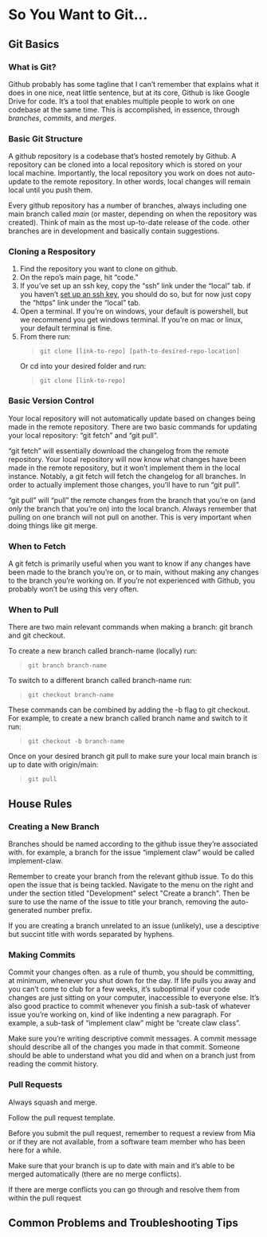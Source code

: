 # So You Want to Git...

## Git Basics

### What is Git?
Github probably has some tagline that I can’t remember that explains what it does in one nice, neat little sentence, but at its core, Github is like Google Drive for code. It’s a tool that enables multiple people to work on one codebase at the same time. This is accomplished, in essence, through _branches_, _commits_, and _merges_.

### Basic Git Structure 
A github repository is a codebase that’s hosted remotely by Github. A repository can be cloned into a local repository which is stored on your local machine. Importantly, the local repository you work on does not auto-update to the remote repository. In other words, local changes will remain local until you push them.

Every github repository has a number of branches, always including one main branch called _main_ (or master, depending on when the repository was created). Think of main as the most up-to-date release of the code. other branches are in development and basically contain suggestions.

### Cloning a Respository 
1. Find the repository you want to clone on github.
2. On the repo’s main page, hit “code.”
3. If you’ve set up an ssh key, copy the “ssh” link under the “local” tab. if you haven’t [set up an ssh key](software_setup.md), you should do so, but for now just copy the “https” link under the “local” tab.
4. Open a terminal. If you’re on windows, your default is powershell, but we recommend you get windows terminal. If you’re on mac or linux, your default terminal is fine.
5. From there run:
    >```
    >git clone [link-to-repo] [path-to-desired-repo-location] 
    >```
    Or cd into your desired folder and run:
    >```
    >git clone [link-to-repo]
    >```

### Basic Version Control
Your local repository will not automatically update based on changes being made in the remote repository. There are two basic commands for updating your local repository: “git fetch” and “git pull”. 

“git fetch” will essentially download the changelog from the remote repository. Your local repository will now know what changes have been made in the remote repository, but it won’t implement them in the local instance. Notably, a git fetch will fetch the changelog for all branches. In order to actually implement those changes, you’ll have to run “git pull”. 

“git pull” will “pull” the remote changes from the branch that you’re on (and _only_ the branch that you’re on) into the local branch. Always remember that pulling on one branch will not pull on another. This is very important when doing things like git merge.

### When to Fetch
A git fetch is primarily useful when you want to know if any changes have been made to the branch you’re on, or to main, without making any changes to the branch you’re working on. If you’re not experienced with Github, you probably won’t be using this very often.

### When to Pull
There are two main relevant commands when making a branch: git branch and git checkout. 

To create a new branch called branch-name (locally) run:
>```
>git branch branch-name
>```
To switch to a different branch called branch-name run:
>```
>git checkout branch-name
>```
These commands can be combined by adding the -b flag to git checkout. For example, to create a new branch called branch name and switch to it run:
>```
>git checkout -b branch-name
>```

Once on your desired branch git pull to make sure your local main branch is up to date with origin/main:
>```
>git pull
>```


## House Rules

### Creating a New Branch
Branches should be named according to the github issue they’re associated with. for example, a branch for the issue “implement claw” would be called implement-claw.

Remember to create your branch from the relevant github issue. To do this open the issue that is being tackled. Navigate to the menu on the right and under the section titled "Development" select "Create a branch". Then be sure to use the name of the issue to title your branch, removing the auto-generated number prefix.

If you are creating a branch unrelated to an issue (unlikely), use a desciptive but succint title with words separated by hyphens. 


### Making Commits 
Commit your changes often. as a rule of thumb, you should be committing, at minimum, whenever you shut down for the day. If life pulls you away and you can’t come to club for a few weeks, it’s suboptimal if your code changes are just sitting on your computer, inaccessible to everyone else. It’s also good practice to commit whenever you finish a sub-task of whatever issue you’re working on, kind of like indenting a new paragraph. For example, a sub-task of “implement claw” might be “create claw class”.

Make sure you’re writing descriptive commit messages. A commit message should describe all of the changes you made in that commit. Someone should be able to understand what you did and when on a branch just from reading the commit history.

### Pull Requests
Always squash and merge.

Follow the pull request template.

Before you submit the pull request, remember to request a review from Mia or if they are not available, from a software team member who has been here for a while.

Make sure that your branch is up to date with main and it’s able to be merged automatically (there are no merge conflicts).	

If there are merge conflicts you can go through and resolve them from within the pull request

## Common Problems and Troubleshooting Tips




